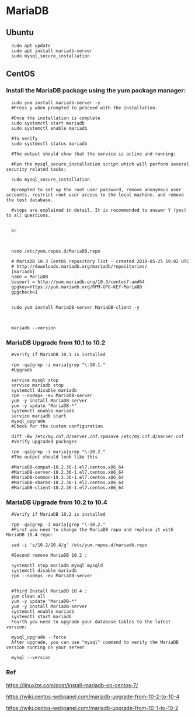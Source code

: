 # MariaDB

## Ubuntu 

      sudo apt update
      sudo apt install mariadb-server
      sudo mysql_secure_installation


## CentOS
### Install the MariaDB package using the yum package manager:

      sudo yum install mariadb-server -y
      #Press y when prompted to proceed with the installation.

      #Once the installation is complete
      sudo systemctl start mariadb
      sudo systemctl enable mariadb

      #To verify  
      sudo systemctl status mariadb

      #The output should show that the service is active and running:

      #Run the mysql_secure_installation script which will perform several security related tasks:

      sudo mysql_secure_installation

      #prompted to set up the root user password, remove anonymous user accounts, restrict root user access to the local machine, and remove the test database.

      #steps are explained in detail. It is recommended to answer Y (yes) to all questions.
      
      
      or 
      
      
      
      nano /etc/yum.repos.d/MariaDB.repo
      
      # MariaDB 10.3 CentOS repository list - created 2018-05-25 19:02 UTC
      # http://downloads.mariadb.org/mariadb/repositories/
      [mariadb]
      name = MariaDB
      baseurl = http://yum.mariadb.org/10.3/centos7-amd64
      gpgkey=https://yum.mariadb.org/RPM-GPG-KEY-MariaDB
      gpgcheck=1


      sudo yum install MariaDB-server MariaDB-client -y



      mariadb --version


### MariaDB Upgrade from 10.1 to 10.2


      #Verify if MariaDB 10.1 is installed

      rpm -qa|grep -i maria|grep "\-10.1."
      #Upgrade

      service mysql stop
      service mariadb stop
      systemctl disable mariadb
      rpm --nodeps -ev MariaDB-server
      yum -y install MariaDB-server
      yum -y update "MariaDB-*"
      systemctl enable mariadb
      service mariadb start
      mysql_upgrade
      #Check for the custom configuration

      diff -Bw /etc/my.cnf.d/server.cnf.rpmsave /etc/my.cnf.d/server.cnf
      #Verify upgraded packages

      rpm -qa|grep -i maria|grep "\-10.2."
      #The output should look like this

      #MariaDB-compat-10.2.36-1.el7.centos.x86_64
      #MariaDB-server-10.2.36-1.el7.centos.x86_64
      #MariaDB-common-10.2.36-1.el7.centos.x86_64
      #MariaDB-shared-10.2.36-1.el7.centos.x86_64
      #MariaDB-client-10.2.36-1.el7.centos.x86_64



### MariaDB Upgrade from 10.2 to 10.4

      #Verify if MariaDB 10.2 is installed

      rpm -qa|grep -i maria|grep "\-10.2."
      #First you need to change the MariaDB repo and replace it with MariaDB 10.4 repo:

      sed -i 's/10.2/10.4/g' /etc/yum.repos.d/mariadb.repo

      #Second remove MariaDB 10.2 :

      systemctl stop mariadb mysql mysqld
      systemctl disable mariadb
      rpm --nodeps -ev MariaDB-server


      #Third Install MariaDB 10.4 :
      yum clean all
      yum -y update "MariaDB-*"
      yum -y install MariaDB-server
      systemctl enable mariadb
      systemctl start mariadb
      Fourth you need to upgrade your database tables to the latest version:

      mysql_upgrade --force
      After upgrade, you can use "mysql" command to verify the MariaDB version running on your server

      mysql --version


### Ref
https://linuxize.com/post/install-mariadb-on-centos-7/

https://wiki.centos-webpanel.com/mariadb-upgrade-from-10-2-to-10-4

https://wiki.centos-webpanel.com/mariadb-upgrade-from-10-1-to-10-2
